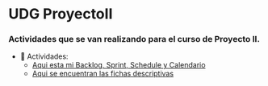 # UDG  ProyectoII

### Actividades que se van realizando para el curso de Proyecto II.
- :file_folder: Actividades:
  + [Aqui esta mi Backlog, Sprint, Schedule y Calendario](https://github.com/CRUZARE10/Proyecto_II/tree/main/Documentos%20PDF/Docs-proyecto.pdf)
  + [Aqui se encuentran las fichas descriptivas](https://github.com/CRUZARE10/Proyecto_II/tree/main/Documentos%20PDF/Fichas%20descriptivas.pdf)
